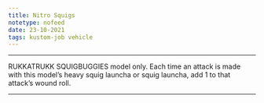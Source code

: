 ```yaml
---
title: Nitro Squigs
notetype: nofeed
date: 23-10-2021
tags: kustom-job vehicle
---
```


---

RUKKATRUKK SQUIGBUGGIES model only. Each time an attack is made with this model’s heavy squig launcha or squig launcha, add 1 to that attack’s wound roll.

---